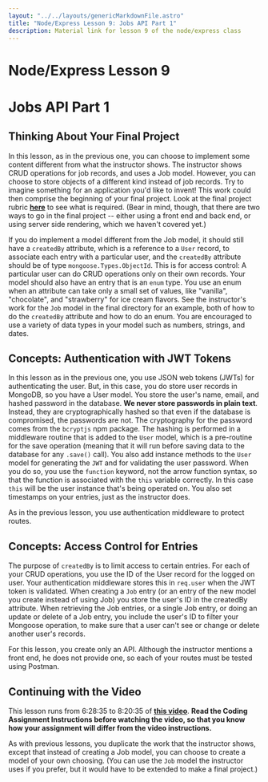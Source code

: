 ```yaml
---
layout: "../../layouts/genericMarkdownFile.astro"
title: "Node/Express Lesson 9: Jobs API Part 1"
description: Material link for lesson 9 of the node/express class
---
```


# Node/Express Lesson 9

# Jobs API Part 1

## Thinking About Your Final Project

In this lesson, as in the previous one, you can choose to implement some content different from what the instructor shows. The instructor shows CRUD operations for job records, and uses a Job model. However, you can choose to store objects of a different kind instead of job records. Try to imagine something for an application you'd like to invent! This work could then comprise the beginning of your final project. Look at the final project rubric **[here](https://learn.codethedream.org/node-express-final-project-latest/)** to see what is required. (Bear in mind, though, that there are two ways to go in the final project -- either using a front end and back end, or using server side rendering, which we haven't covered yet.)

If you do implement a model different from the Job model, it should still have a `createdBy` attribute, which is a reference to a `User` record, to associate each entry with a particular user, and the `createdBy` attribute should be of type `mongoose.Types.ObjectId`. This is for access control: A particular user can do CRUD operations only on their own records. Your model should also have an entry that is an `enum` type. You use an enum when an attribute can take only a small set of values, like "vanilla", "chocolate", and "strawberry" for ice cream flavors. See the instructor's work for the `Job` model in the final directory for an example, both of how to do the `createdBy` attribute and how to do an enum. You are encouraged to use a variety of data types in your model such as numbers, strings, and dates.

## Concepts: Authentication with JWT Tokens

In this lesson as in the previous one, you use JSON web tokens (JWTs) for authenticating the user. But, in this case, you do store user records in MongoDB, so you have a User model. You store the user's name, email, and hashed password in the database. **We never store passwords in plain text**. Instead, they are cryptographically hashed so that even if the database is compromised, the passwords are not. The cryptography for the password comes from the `bcryptjs` npm package. The hashing is performed in a middleware routine that is added to the `User` model, which is a pre-routine for the save operation (meaning that it will run before saving data to the database for any `.save()` call). You also add instance methods to the `User` model for generating the `JWT` and for validating the user password. When you do so, you use the `function` keyword, not the arrow function syntax, so that the function is associated with the `this` variable correctly. In this case `this` will be the user instance that's being operated on. You also set timestamps on your entries, just as the instructor does.

As in the previous lesson, you use authentication middleware to protect routes.

## Concepts: Access Control for Entries

The purpose of `createdBy` is to limit access to certain entries. For each of your CRUD operations, you use the ID of the User record for the logged on user. Your authentication middleware stores this in `req.user` when the JWT token is validated. When creating a `Job` entry (or an entry of the new model you create instead of using Job) you store the user's ID in the createdBy attribute. When retrieving the Job entries, or a single Job entry, or doing an update or delete of a Job entry, you include the user's ID to filter your Mongoose operation, to make sure that a user can't see or change or delete another user's records.

For this lesson, you create only an API. Although the instructor mentions a front end, he does not provide one, so each of your routes must be tested using Postman.

## Continuing with the Video

This lesson runs from 6:28:35 to 8:20:35 of **[this video](https://youtu.be/rltfdjcXjmk?t=23306)**. **Read the Coding Assignment Instructions before watching the video, so that you know how your assignment will differ from the video instructions.**

As with previous lessons, you duplicate the work that the instructor shows, except that instead of creating a Job model, you can choose to create a model of your own choosing. (You can use the `Job` model the instructor uses if you prefer, but it would have to be extended to make a final project.)
